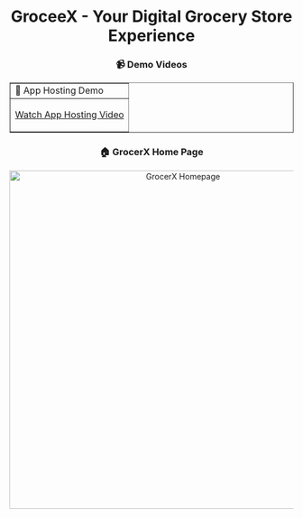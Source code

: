 

<h1 align='center'> GroceeX - Your Digital Grocery Store Experience </h1>

<h3 align='center'> 📹 Demo Videos </h3>
<table border='' align='center'>
<tr>
<td>
 🚀 App Hosting Demo </td>
 
</tr>
<tr>
<td>

[Watch App Hosting Video](https://drive.google.com/file/d/1fVxVPUTlEW3ovT0Jd_tdfvGPMki-7mpj/view?usp=drive_link)
</td>


</table>



<h3 align="center">🏠 GrocerX Home Page</h3>

<p align="center">
  <img src="GrocerX_HomePage.png" alt="GrocerX Homepage" width="600"/>
</p>
